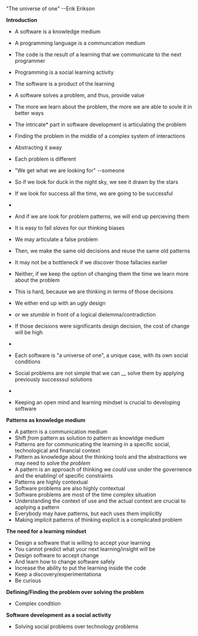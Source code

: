 "The universe of one" --Erik Erikson

**Introduction**
- A software is a knowledge medium
- A programming language is a communcation medium
- The code is the result of a learning that we communicate to the next programmer
- Programming is a social learning activity

- The software is a product of the learning
- A software solves a problem, and thus, provide value
- The more we learn about the problem, the more we are able to sovle it in better ways
- The intricate* part in software development is articulating the problem
- Finding the problem in the middle of a complex system of interactions
- Abstracting it away
- Each problem is different
- "We get what we are looking for" --someone
- So if we look for duck in the night sky, we see it drawn by the stars
- If we look for success all the time, we are going to be successful
- 
- And if we are look for problem patterns, we will end up percieving them
- It is easy to fall _slaves_ for our thinking biases
- We may articulate a false problem
- Then, we make the same old decisions and reuse the same old patterns
- It may not be a bottleneck if we discover those fallacies earlier
- Neither, if we keep the option of changing them the time we learn more about the problem
- This is hard, because we are thinking in terms of those decisions
- We either end up with an _ugly_ design
- or we _stumble_ in front of a logical dielemma/contradiction
- If those decisions were significants design decision, the cost of change will be high
-
- Each software is "a universe of one", a unique case, with its own social conditions
- Social problems are not simple that we can __ solve them by applying previously successsul solutions
-
- Keeping an open mind and learning mindset is crucial to developing software


**Patterns as knowledge medium**
- A pattern is a communication medium
- Shift _from_ pattern as solution _to_ pattern as knowldge medium
- Patterns are for communicating the learning in a specific social, technological and financial context
- Pattern as knowledge about the thinking tools and the abstractions we may need to solve _the problem_
- A pattern is an approach of thinking we _could_ use under the governence and the enabling! of specific constraints
- Patterns are highly contextual
- Software problems are also highly contextual
- Software problems are most of the time complex situation
- Understanding the context of use and the actual context are crucial to applying a pattern
- Everybody may have patterns, but each uses them implicitly
- Making implicit patterns of thinking explicit is a complicated problem

**The need for a learning mindset**
- Design a software that is willing to accept your learning
- You cannot predict what your next learning/insight will be
- Design software to accept change
- And learn how to change software safely
- Increase the ability to put the learning inside the code
- Keep a discovery/experimentationa
- Be curious

**Defining/Finding the problem over solving the problem**
- Complex condition

**Software development as a social activity**
- Solving social problems over technology problems
